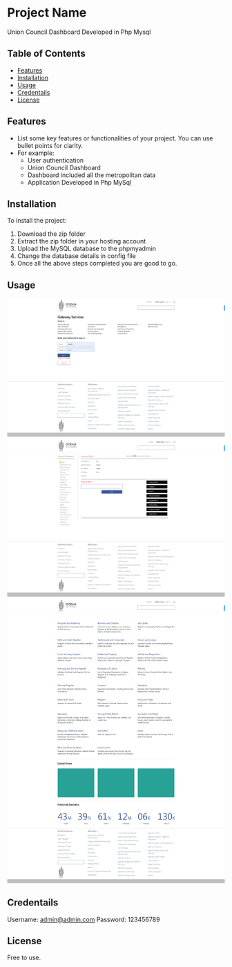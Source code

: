 # Project Name

Union Council Dashboard Developed in Php Mysql

## Table of Contents

- [Features](#features)
- [Installation](#installation)
- [Usage](#usage)
- [Credentails](#contributing)
- [License](#license)

## Features

- List some key features or functionalities of your project. You can use bullet points for clarity.
- For example:
  - User authentication 
  - Union Council Dashboard
  - Dashboard included all the metropolitan data
  - Application Developed in Php MySql

## Installation

To install the project:

1.  Download the zip folder
2.  Extract the zip folder in your hosting account
3.  Upload the MySQL database to the phpmyadmin
4.  Change the database details in config file
5.  Once all the above steps completed you are good to go.

## Usage
![Project](LoginPage.png)
![Project](Dashboard.png)
![Project](FrontPage.png)
   
## Credentails
Username: admin@admin.com
Password: 123456789

## License
Free to use.



